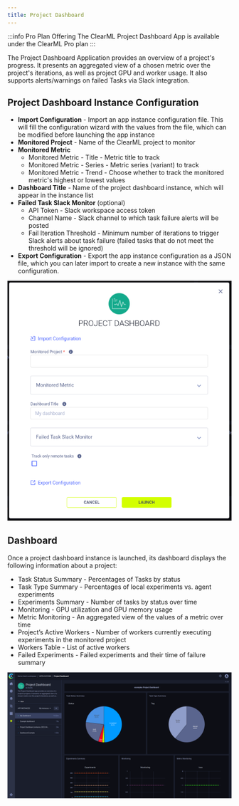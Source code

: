 ```yaml
---
title: Project Dashboard
---
```


:::info Pro Plan Offering
The ClearML Project Dashboard App is available under the ClearML Pro plan
:::

The Project Dashboard Application provides an overview of a project's progress. It presents an aggregated view of a 
chosen metric over the project's iterations, as well as project GPU and worker usage. It also supports alerts/warnings 
on failed Tasks via Slack integration.

## Project Dashboard Instance Configuration
* **Import Configuration** - Import an app instance configuration file. This will fill the configuration wizard with the 
  values from the file, which can be modified before launching the app instance
* **Monitored Project** - Name of the ClearML project to monitor
* **Monitored Metric**
    * Monitored Metric - Title - Metric title to track
    * Monitored Metric - Series - Metric series (variant) to track
    * Monitored Metric - Trend - Choose whether to track the monitored metric's highest or lowest values
* **Dashboard Title** - Name of the project dashboard instance, which will appear in the instance list
* **Failed Task Slack Monitor** (optional)
    * API Token - Slack workspace access token 
    * Channel Name - Slack channel to which task failure alerts will be posted
    * Fail Iteration Threshold - Minimum number of iterations to trigger Slack alerts about task failure (failed tasks that do not meet the threshold will be ignored)
* **Export Configuration** - Export the app instance configuration as a JSON file, which you can later import to create 
  a new instance with the same configuration.
  
![Dashboard app wizard](../../img/apps_dashboard_wizard.png)

## Dashboard

Once a project dashboard instance is launched, its dashboard displays the following information about a project:  
* Task Status Summary - Percentages of Tasks by status
* Task Type Summary - Percentages of local experiments vs. agent experiments
* Experiments Summary - Number of tasks by status over time
* Monitoring - GPU utilization and GPU memory usage
* Metric Monitoring - An aggregated view of the values of a metric over time
* Project’s Active Workers - Number of workers currently executing experiments in the monitored project
* Workers Table - List of active workers
* Failed Experiments - Failed experiments and their time of failure summary

![App dashboard](../../img/apps_dashboard.png)
